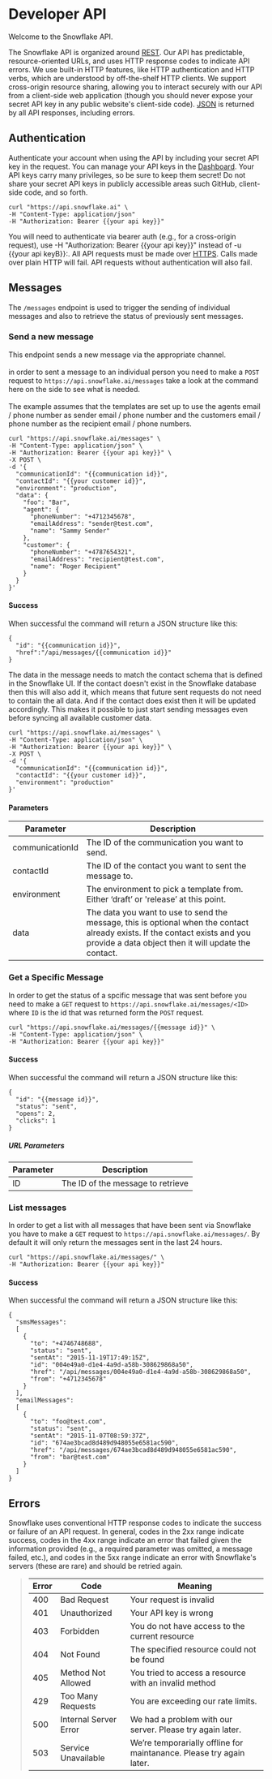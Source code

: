 Developer API
================

Welcome to the Snowflake API.

The Snowflake API is organized around [REST](http://en.wikipedia.org/wiki/Representational_State_Transfer). Our API has predictable, resource-oriented URLs, and uses HTTP response codes to indicate API errors. We use built-in HTTP features, like HTTP authentication and HTTP verbs, which are understood by off-the-shelf HTTP clients. We support cross-origin resource sharing, allowing you to interact securely with our API from a client-side web application (though you should never expose your secret API key in any public website's client-side code). [JSON](http://www.json.org/) is returned by all API responses, including errors.

Authentication
--------------

Authenticate your account when using the API by including your secret API key in the request. You can manage your API keys in the [Dashboard](https://app.snowflake.ai/#/admin/api_access). Your API keys carry many privileges, so be sure to keep them secret! Do not share your secret API keys in publicly accessible areas such GitHub, client-side code, and so forth.

```
curl "https://api.snowflake.ai" \
-H "Content-Type: application/json"
-H "Authorization: Bearer {{your api key}}"
```

You will need to authenticate via bearer auth (e.g., for a cross-origin request), use -H "Authorization: Bearer {{your api key}}" instead of -u {{your api keyB}}:.
All API requests must be made over [HTTPS](http://en.wikipedia.org/wiki/HTTP_Secure). Calls made over plain HTTP will fail. API requests without authentication will also fail.

Messages
--------

The `/messages` endpoint is used to trigger the sending of individual messages and also to retrieve the status of previously sent messages.

### Send a new message

This endpoint sends a new message via the appropriate channel.
<br/><br/>
in order to sent a message to an individual person you need to make a `POST` request to `https://api.snowflake.ai/messages` take a look at the command here on the side to see what is needed.
<br/><br/>
The example assumes that the templates are set up to use the agents email / phone number as sender email / phone number and the customers email / phone number as the recipient email / phone numbers.



```
curl "https://api.snowflake.ai/messages" \
-H "Content-Type: application/json" \
-H "Authorization: Bearer {{your api key}}" \
-X POST \
-d '{
  "communicationId": "{{communication id}}",
  "contactId": "{{your customer id}}",
  "environment": "production",
  "data": {
    "foo": "Bar",
    "agent": {
      "phoneNumber": "+4712345678",
      "emailAddress": "sender@test.com",
      "name": "Sammy Sender"
    },
    "customer": {
      "phoneNumber": "+4787654321",
      "emailAddress": "recipient@test.com",
      "name": "Roger Recipient"
    }
  }
}'
```

#### Success

When successful the command will return a JSON structure like this:

```
{
  "id": "{{communication id}}",
  "href":"/api/messages/{{communication id}}"
}
```

The data in the message needs to match the contact schema that is defined in the Snowflake UI. If the contact doesn't exist in the Snowflake database then this will also add it, which means that future sent requests do not need to contain the all data. And if the contact does exist then it will be updated accordingly. This makes it possible to just start sending messages even before syncing all available customer data.

```
curl "https://api.snowflake.ai/messages" \
-H "Content-Type: application/json" \
-H "Authorization: Bearer {{your api key}}" \
-X POST \
-d '{
  "communicationId": "{{communication id}}",
  "contactId": "{{your customer id}}",
  "environment": "production"
}'
```


#### Parameters

Parameter | Description
----------|------------
communicationId | The ID of the communication you want to send.
contactId | The ID of the contact you want to sent the message to.
environment | The environment to pick a template from. Either ‘draft’ or 'release’ at this point.
data | The data you want to use to send the message, this is optional when the contact already exists. If the contact exists and you provide a data object then it will update the contact.


### Get a Specific Message

In order to get the status of a spcific message that was sent before you need to make a `GET` request to `https://api.snowflake.ai/messages/<ID>` where `ID` is the id that was returned form the `POST` request.

```
curl "https://api.snowflake.ai/messages/{{message id}}" \
-H "Content-Type: application/json" \
-H "Authorization: Bearer {{your api key}}"
```

#### Success

When successful the command will return a JSON structure like this:

```
{
  "id": "{{message id}}",
  "status": "sent",
  "opens": 2,
  "clicks": 1
}
```


##### URL Parameters

Parameter | Description
----------|------------
ID | The ID of the message to retrieve

### List messages

In order to get a list with all messages that have been sent via Snowflake you have to make a `GET` request to `https://api.snowflake.ai/messages/`. By default it will only return the messages sent in the last 24 hours.

```
curl "https://api.snowflake.ai/messages/" \
-H "Authorization: Bearer {{your api key}}"
```

#### Success

When successful the command will return a JSON structure like this:

```
{
  "smsMessages":
  [
    {
      "to": "+4746748688",
      "status": "sent",
      "sentAt": "2015-11-19T17:49:15Z",
      "id": "004e49a0-d1e4-4a9d-a58b-308629868a50",
      "href": "/api/messages/004e49a0-d1e4-4a9d-a58b-308629868a50",
      "from": "+4712345678"
    }
  ],
  "emailMessages":
  [
    {
      "to": "foo@test.com",
      "status": "sent",
      "sentAt": "2015-11-07T08:59:37Z",
      "id": "674ae3bcad8d489d948055e6581ac590",
      "href": "/api/messages/674ae3bcad8d489d948055e6581ac590",
      "from": "bar@test.com"
    }
  ]
}
```


Errors
------

Snowflake uses conventional HTTP response codes to indicate the success or failure of an API request. In general, codes in the 2xx range indicate success, codes in the 4xx range indicate an error that failed given the information provided (e.g., a required parameter was omitted, a message failed, etc.), and codes in the 5xx range indicate an error with Snowflake's servers (these are rare) and should be retried again.

>Error|Code|Meaning
>-----|----|-------
>400 | Bad Request | Your request is invalid
>401 | Unauthorized | Your API key is wrong
>403 | Forbidden | You do not have access to the current resource
>404 | Not Found | The specified resource could not be found
>405 | Method Not Allowed | You tried to access a resource with an invalid method
>429 | Too Many Requests | You are exceeding our rate limits.
>500 | Internal Server Error | We had a problem with our server. Please try again later.
>503 | Service Unavailable | We’re temporarially offline for maintanance. Please try again later.
